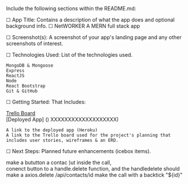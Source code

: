 Include the following sections within the README.md:

☐ App Title: Contains a description of what the app does and optional background info.
☐ NetWORKER A MERN full stack app



☐ Screenshot(s): A screenshot of your app's landing page and any other screenshots of interest.



☐ Technologies Used: List of the technologies used.

    MongoDB & Mongoose
    Express
    ReactJS
    Node
    React Bootstrap
    Git & GitHub



☐ Getting Started: That Includes:

 [Trello Board](https://trello.com/b/y9s0YG4m/project-4)  
 [Deployed App] () XXXXXXXXXXXXXXXXXXX)  
 

    A link to the deployed app (Heroku)
    A link to the Trello board used for the project's planning that includes user stories, wireframes & an ERD.

☐ Next Steps: Planned future enhancements (icebox items).

make a bututton a contac )ut inside the call,   
conenct button to a handle.delete function, 
and the handledelete should make a axios.delete /api/contacts/id   make the call with a backtick "${id}"